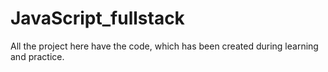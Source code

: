 # JavaScript_fullstack
All the project here have the code, which has been created during learning and practice.
